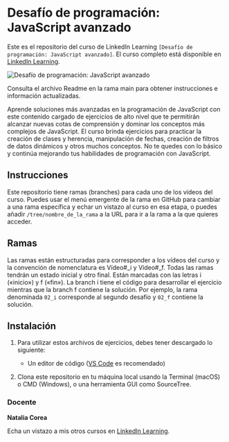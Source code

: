 # Desafío de programación: JavaScript avanzado

Este es el repositorio del curso de LinkedIn Learning `[Desafío de programación: JavaScript avanzado]`. El curso completo está disponible en [LinkedIn Learning][lil-course-url].

![Desafío de programación: JavaScript avanzado][lil-thumbnail-url] 

Consulta el archivo Readme en la rama main para obtener instrucciones e información actualizadas.

Aprende soluciones más avanzadas en la programación de JavaScript con este contenido cargado de ejercicios de alto nivel que te permitirán alcanzar nuevas cotas de comprensión y dominar los conceptos más complejos de JavaScript. El curso brinda ejercicios para practicar la creación de clases y herencia, manipulación de fechas, creación de filtros de datos dinámicos y otros muchos conceptos. No te quedes con lo básico y continúa mejorando tus habilidades de programación con JavaScript.

## Instrucciones

Este repositorio tiene ramas (branches) para cada uno de los vídeos del curso. Puedes usar el menú emergente de la rama en GitHub para cambiar a una rama específica y echar un vistazo al curso en esa etapa, o puedes añadir `/tree/nombre_de_la_rama` a la URL para ir a la rama a la que quieres acceder.

## Ramas

Las ramas están estructuradas para corresponder a los vídeos del curso y la convención de nomenclatura es Vídeo#_i y Vídeo#_f. Todas las ramas tendrán un estado inicial y otro final. Están marcadas con las letras i («inicio») y f («fin»). La branch i tiene el código para desarrollar el ejercicio mientras que la branch f contiene la solución. Por ejemplo, la rama denominada `02_i` corresponde al segundo desafío y `02_f` contiene la solución.

## Instalación

1. Para utilizar estos archivos de ejercicios, debes tener descargado lo siguiente:
   - Un editor de código ([VS Code](https://code.visualstudio.com/) es recomendado)

2. Clona este repositorio en tu máquina local usando la Terminal (macOS) o CMD (Windows), o una herramienta GUI como SourceTree.

### Docente

**Natalia Corea**

Echa un vistazo a mis otros cursos en [LinkedIn Learning](https://www.linkedin.com/learning/instructors/natalia-corea).

[0]: # (Replace these placeholder URLs with actual course URLs)
[lil-course-url]: https://www.linkedin.com/learning/building-a-graphql-project-with-react-js
[lil-thumbnail-url]: https://media-exp1.licdn.com/dms/image/C4E0DAQHUhMdZ271IlA/learning-public-crop_675_1200/0/1653985859528?e=1654603200&v=beta&t=kbSL5CzmmIvAQ7IaVEv-zu5tlFoCLjSS9oDXvXaRC4s

